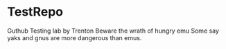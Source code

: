 # TestRepo
Guthub Testing lab by Trenton
Beware the wrath of hungry emu
Some say yaks and gnus are more dangerous than emus.
